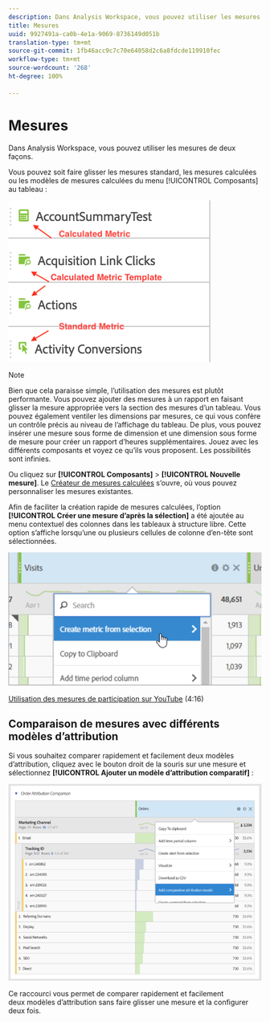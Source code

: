 ```yaml
---
description: Dans Analysis Workspace, vous pouvez utiliser les mesures de deux façons.
title: Mesures
uuid: 9927491a-ca0b-4e1a-9069-8736149d051b
translation-type: tm+mt
source-git-commit: 1fb46acc9c7c70e64058d2c6a8fdcde119910fec
workflow-type: tm+mt
source-wordcount: '268'
ht-degree: 100%

---
```



# Mesures

Dans Analysis Workspace, vous pouvez utiliser les mesures de deux façons.

Vous pouvez soit faire glisser les mesures standard, les mesures calculées ou les modèles de mesures calculées du menu [!UICONTROL Composants] au tableau :

![](assets/metrics_icons.png)

>[!NOTE]
>
>Bien que cela paraisse simple, l’utilisation des mesures est plutôt performante. Vous pouvez ajouter des mesures à un rapport en faisant glisser la mesure appropriée vers la section des mesures d’un tableau. Vous pouvez également ventiler les dimensions par mesures, ce qui vous confère un contrôle précis au niveau de l’affichage du tableau. De plus, vous pouvez insérer une mesure sous forme de dimension et une dimension sous forme de mesure pour créer un rapport d’heures supplémentaires. Jouez avec les différents composants et voyez ce qu’ils vous proposent. Les possibilités sont infinies.

Ou cliquez sur **[!UICONTROL Composants]** > **[!UICONTROL Nouvelle mesure]**. Le [Créateur de mesures calculées](https://docs.adobe.com/content/help/fr-FR/analytics/components/calculated-metrics/cm-overview.html) s’ouvre, où vous pouvez personnaliser les mesures existantes.

Afin de faciliter la création rapide de mesures calculées, l’option **[!UICONTROL Créer une mesure d’après la sélection]** a été ajoutée au menu contextuel des colonnes dans les tableaux à structure libre. Cette option s’affiche lorsqu’une ou plusieurs cellules de colonne d’en-tête sont sélectionnées.

![](assets/calc_metrics.png)

[Utilisation des mesures de participation sur YouTube](https://www.youtube.com/watch?v=ngmJHcg65o8&amp;list=PL2tCx83mn7GuNnQdYGOtlyCu0V5mEZ8sS&amp;index=32) (4:16)

## Comparaison de mesures avec différents modèles d’attribution

Si vous souhaitez comparer rapidement et facilement deux modèles d’attribution, cliquez avec le bouton droit de la souris sur une mesure et sélectionnez **[!UICONTROL Ajouter un modèle d’attribution comparatif]** :

![Comparer l’attribution](assets/compare-attribution.png)

Ce raccourci vous permet de comparer rapidement et facilement deux modèles d’attribution sans faire glisser une mesure et la configurer deux fois.
